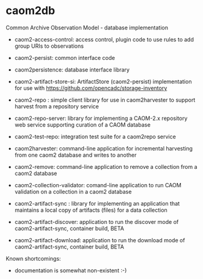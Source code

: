 # caom2db
Common Archive Observation Model - database implementation

- caom2-access-control: access control, plugin code to use rules to add group URIs to observations
- caom2-persist: common interface code
- caom2persistence: database interface library
- caom2-artifact-store-si: ArtifactStore (caom2-persist) implementation for use with https://github.com/opencadc/storage-inventory

- caom2-repo : simple client library for use in caom2harvester to support harvest from a repository service
- caom2-repo-server: library for implementing a CAOM-2.x repository web service supporting curation of a CAOM database
- caom2-test-repo: integration test suite for a caom2repo service

- caom2harvester: command-line application for incremental harvesting from one caom2 database and writes to another
- caom2-remove: command-line application to remove a collection from a caom2 database
- caom2-collection-validator: comand-line application to run CAOM validation on a collection in a caom2 database
 
- caom2-artifact-sync : library for implementing an application that maintains a local copy of artifacts (files) for a data collection
- caom2-artifact-discover: application to run the discover mode of caom2-artifact-sync, container build, BETA
- caom2-artifact-download: application to run the download mode of caom2-artifact-sync, container build, BETA

Known shortcomings: 

- documentation is somewhat non-existent :-)


